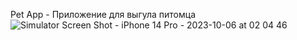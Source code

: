 Pet App - Приложение для выгула питомца
![Simulator Screen Shot - iPhone 14 Pro - 2023-10-06 at 02 04 46](https://github.com/arturimkh/PetApp/assets/93591466/1ac9de8d-a42d-4588-83d2-86a72c2c2d48)

